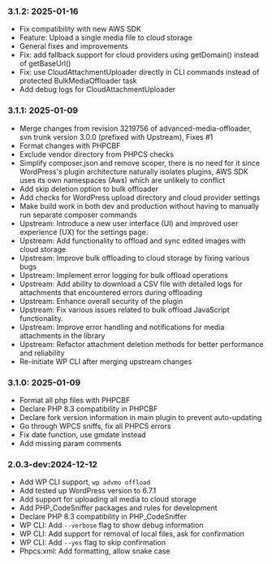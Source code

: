 ### 3.1.2: 2025-01-16

* Fix compatibility with new AWS SDK
* Feature: Upload a single media file to cloud storage
* General fixes and improvements
* Fix: add fallback support for cloud providers using getDomain() instead of getBaseUrl()
* Fix: use CloudAttachmentUploader directly in CLI commands instead of protected BulkMediaOffloader task
* Add debug logs for CloudAttachmentUploader

### 3.1.1: 2025-01-09

* Merge changes from revision 3219756 of advanced-media-offloader, svn trunk version 3.0.0 (prefixed with Upstream), Fixes #1
* Format changes with PHPCBF
* Exclude vendor directory from PHPCS checks
* Simplify composer.json and remove scoper, there is no need for it since WordPress's plugin architecture naturally isolates plugins, AWS SDK uses its own namespaces (Aws\) which are unlikely to conflict
* Add skip deletion option to bulk offloader
* Add checks for WordPress upload directory and cloud provider settings
* Make build work in both dev and production without having to manually run separate composer commands
* Upstream: Introduce a new user interface (UI) and improved user experience (UX) for the settings page.
* Upstream: Add functionality to offload and sync edited images with cloud storage
* Upstream: Improve bulk offloading to cloud storage by fixing various bugs
* Upstream: Implement error logging for bulk offload operations
* Upstream: Add ability to download a CSV file with detailed logs for attachments that encountered errors during offloading
* Upstream: Enhance overall security of the plugin
* Upstream: Fix various issues related to bulk offload JavaScript functionality.
* Upstream: Improve error handling and notifications for media attachments in the library
* Upstream: Refactor attachment deletion methods for better performance and reliability
* Re-initiate WP CLI after merging upstream changes

### 3.1.0: 2025-01-09

* Format all php files with PHPCBF
* Declare PHP 8.3 compatibility in PHPCBF
* Declare fork version information in main plugin to prevent auto-updating
* Go through WPCS sniffs, fix all PHPCS errors
* Fix date function, use gmdate instead
* Add missing param comments

### 2.0.3-dev:2024-12-12

* Add WP CLI support, `wp advmo offload`
* Add tested up WordPress version to 6.7.1
* Add support for uploading all media to cloud storage
* Add PHP_CodeSniffer packages and rules for development
* Declare PHP 8.3 compatibility in PHP_CodeSniffer
* WP CLI: Add `--verbose` flag to show debug information
* WP CLI: Add support for removal of local files, ask for confirmation
* WP CLI: Add `--yes` flag to skip confirmation
* Phpcs:xml: Add formatting, allow snake case